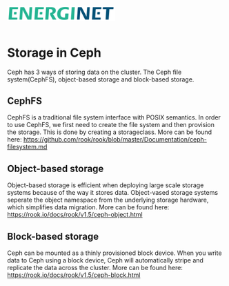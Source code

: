 <img src="images/Energinet-logo.png" width="250" style="margin-bottom: 3%">

# Storage in Ceph

Ceph has 3 ways of storing data on the cluster. The Ceph file system(CephFS), object-based storage and block-based storage. 

## CephFS
CephFS is a traditional file system interface with POSIX semantics. In order to use CephFS, we first need to create the file system and then provision the storage. This is done by creating a storageclass. More can be found here: https://github.com/rook/rook/blob/master/Documentation/ceph-filesystem.md

## Object-based storage
Object-based storage is efficient when deploying large scale storage systems because of the way it stores data. Object-vased storage systems seperate the object namespace from the underlying storage hardware, which simplifies data migration. More can be found here: https://rook.io/docs/rook/v1.5/ceph-object.html

## Block-based storage
Ceph can be mounted as a thinly provisioned block device. When you write data to Ceph using a block device, Ceph will automatically stripe and replicate the data across the cluster. More can be found here: https://rook.io/docs/rook/v1.5/ceph-block.html
